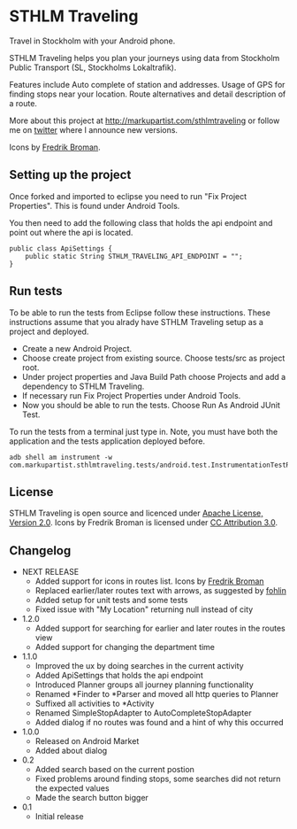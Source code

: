 STHLM Traveling
===============

Travel in Stockholm with your Android phone.

STHLM Traveling helps you plan your journeys using data from Stockholm Public 
Transport (SL, Stockholms Lokaltrafik).

Features include Auto complete of station and addresses. Usage of GPS for 
finding stops near your location. Route alternatives and detail description 
of a route.

More about this project at <http://markupartist.com/sthlmtraveling> or follow 
me on [twitter](http://twitter.com/johanni) where I announce new versions.

Icons by [Fredrik Broman](http://fredrikbroman.com).

Setting up the project
----------------------

Once forked and imported to eclipse you need to run "Fix Project Properties".
This is found under Android Tools. 

You then need to add the following class that holds the api endpoint and point 
out where the api is located.

    public class ApiSettings {
        public static String STHLM_TRAVELING_API_ENDPOINT = "";
    }

Run tests
---------

To be able to run the tests from Eclipse follow these instructions. These 
instructions assume that you alrady have STHLM Traveling setup as a project and
deployed. 

* Create a new Android Project.
* Choose create project from existing source. Choose tests/src as project root.
* Under project properties and Java Build Path choose Projects and add a 
  dependency to STHLM Traveling.
* If necessary run Fix Project Properties under Android Tools.
* Now you should be able to run the tests. Choose Run As Android JUnit Test.

To run the tests from a terminal just type in. Note, you must have both the 
application and the tests application deployed before.

    adb shell am instrument -w com.markupartist.sthlmtraveling.tests/android.test.InstrumentationTestRunner

License
-------
STHLM Traveling is open source and licenced under 
[Apache License, Version 2.0](http://www.apache.org/licenses/LICENSE-2.0.html).
Icons by Fredrik Broman is licensed under [CC Attribution 3.0](http://creativecommons.org/licenses/by/3.0/).

Changelog
---------
* NEXT RELEASE
    * Added support for icons in routes list. Icons by 
      [Fredrik Broman](http://fredrikbroman.com)
    * Replaced earlier/later routes text with arrows, as suggested by 
      [fohlin](http://twitter.com/fohlin)
    * Added setup for unit tests and some tests
    * Fixed issue with "My Location" returning null instead of city
* 1.2.0
    * Added support for searching for earlier and later routes in the routes 
      view
    * Added support for changing the department time
* 1.1.0
    * Improved the ux by doing searches in the current activity
    * Added ApiSettings that holds the api endpoint
    * Introduced Planner groups all journey planning functionality
    * Renamed *Finder to *Parser and moved all http queries to Planner
    * Suffixed all activities to *Activity    
    * Renamed SimpleStopAdapter to AutoCompleteStopAdapter
    * Added dialog if no routes was found and a hint of why this occurred
* 1.0.0
    * Released on Android Market
    * Added about dialog
* 0.2
    * Added search based on the current postion
    * Fixed problems around finding stops, some searches did not return the 
      expected values
    * Made the search button bigger
* 0.1
    * Initial release
